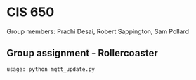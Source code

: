 # CIS 650
Group members: Prachi Desai, Robert Sappington, Sam Pollard
## Group assignment - Rollercoaster
`usage: python mqtt_update.py`
